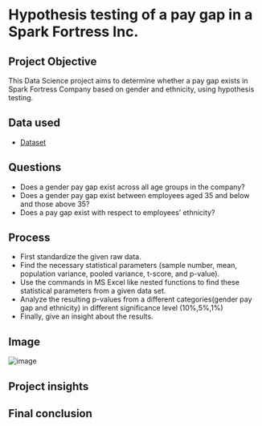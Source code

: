 # Hypothesis testing of a pay gap in a Spark Fortress Inc.
## Project Objective
This Data Science project aims to determine whether a pay gap exists in Spark Fortress Company based on gender and ethnicity, using hypothesis testing.

## Data used
- <a href = "https://github.com/pagonzales/Data_Science_Project_Hypothesis_Testing_Gender_Pay_gap/blob/main/Data%20set.xlsx">Dataset</a>
## Questions
- Does a gender pay gap exist across all age groups in the company?
- Does a gender pay gap exist between employees aged 35 and below and those above 35?
- Does a pay gap exist with respect to employees’ ethnicity?
## Process
- First standardize the given raw data.
- Find the necessary statistical parameters (sample number, mean, population variance, pooled variance, t-score, and p-value).
- Use the commands in MS Excel like nested functions to find these statistical parameters from a given data set.
- Analyze the resulting p-values from a different categories(gender pay gap and ethnicity) in different significance level (10%,5%,1%)
- Finally, give an insight about the results.
## Image
![image](https://github.com/user-attachments/assets/220b718e-acc2-478b-b1f1-d09881c87f38)

## Project insights

## Final conclusion
